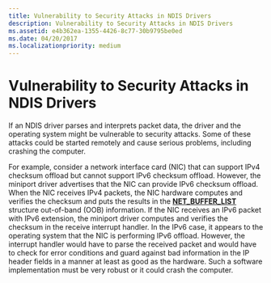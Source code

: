 ```yaml
---
title: Vulnerability to Security Attacks in NDIS Drivers
description: Vulnerability to Security Attacks in NDIS Drivers
ms.assetid: e4b362ea-1355-4426-8c77-30b9795be0ed
ms.date: 04/20/2017
ms.localizationpriority: medium
---
```


# Vulnerability to Security Attacks in NDIS Drivers





If an NDIS driver parses and interprets packet data, the driver and the operating system might be vulnerable to security attacks. Some of these attacks could be started remotely and cause serious problems, including crashing the computer.

For example, consider a network interface card (NIC) that can support IPv4 checksum offload but cannot support IPv6 checksum offload. However, the miniport driver advertises that the NIC can provide IPv6 checksum offload. When the NIC receives IPv4 packets, the NIC hardware computes and verifies the checksum and puts the results in the [**NET\_BUFFER\_LIST**](/windows-hardware/drivers/ddi/ndis/ns-ndis-_net_buffer_list) structure out-of-band (OOB) information. If the NIC receives an IPv6 packet with IPv6 extension, the miniport driver computes and verifies the checksum in the receive interrupt handler. In the IPv6 case, it appears to the operating system that the NIC is performing IPv6 offload. However, the interrupt handler would have to parse the received packet and would have to check for error conditions and guard against bad information in the IP header fields in a manner at least as good as the hardware. Such a software implementation must be very robust or it could crash the computer.

 

